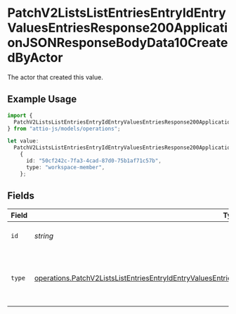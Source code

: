 # PatchV2ListsListEntriesEntryIdEntryValuesEntriesResponse200ApplicationJSONResponseBodyData10CreatedByActor

The actor that created this value.

## Example Usage

```typescript
import {
  PatchV2ListsListEntriesEntryIdEntryValuesEntriesResponse200ApplicationJSONResponseBodyData10CreatedByActor,
} from "attio-js/models/operations";

let value:
  PatchV2ListsListEntriesEntryIdEntryValuesEntriesResponse200ApplicationJSONResponseBodyData10CreatedByActor =
    {
      id: "50cf242c-7fa3-4cad-87d0-75b1af71c57b",
      type: "workspace-member",
    };
```

## Fields

| Field                                                                                                                                                                                                                                      | Type                                                                                                                                                                                                                                       | Required                                                                                                                                                                                                                                   | Description                                                                                                                                                                                                                                |
| ------------------------------------------------------------------------------------------------------------------------------------------------------------------------------------------------------------------------------------------ | ------------------------------------------------------------------------------------------------------------------------------------------------------------------------------------------------------------------------------------------ | ------------------------------------------------------------------------------------------------------------------------------------------------------------------------------------------------------------------------------------------ | ------------------------------------------------------------------------------------------------------------------------------------------------------------------------------------------------------------------------------------------ |
| `id`                                                                                                                                                                                                                                       | *string*                                                                                                                                                                                                                                   | :heavy_minus_sign:                                                                                                                                                                                                                         | An ID to identify the actor.                                                                                                                                                                                                               |
| `type`                                                                                                                                                                                                                                     | [operations.PatchV2ListsListEntriesEntryIdEntryValuesEntriesResponse200ApplicationJSONResponseBodyData10Type](../../models/operations/patchv2listslistentriesentryidentryvaluesentriesresponse200applicationjsonresponsebodydata10type.md) | :heavy_minus_sign:                                                                                                                                                                                                                         | The type of actor. [Read more information on actor types here](/docs/actors).                                                                                                                                                              |